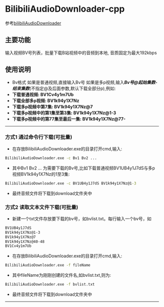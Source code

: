 # BilibiliAudioDownloader-cpp
参考[bilibiliAudioDownloader](https://github.com/nuster1128/bilibiliAudioDownloader)

## 主要功能
输入视频BV号列表，批量下载B站视频中的音频到本地, 音质固定为最大192kbps
## 使用说明

- Bv格式
如果是普通视频,直接输入Bv号
如果是多p视频,输入***Bv号@起始集数-结束集数***(不指定@及后面参数,默认下载全部分p),例如:
- **下载普通视频: BV1Cv4y1m7Ub**
- **下载全部多p视频: BV1k94y1X7Nz**
- **下载多p视频中第7集: BV1k94y1X7Nz@7**
- **下载多p视频中的第1集至第3集: BV1k94y1X7Nz@1-3**
- **下载多p视频中的第77集至最后一集: BV1k94y1X7Nz@77-**

---

### 方式1 通过命令行下载(可批量)
- 在存放BilibiliAudioDownloader.exe的目录打开cmd,输入:
``` cmd
BilibiliAudioDownloader.exe -c Bv1 Bv2 ...
```

- 其中Bv1 Bv2 ... 为需要下载的Bv号,比如下载普通视频BV1UB4y1J7dS与多p视频BV1k94y1X7Nz的1至3集:
``` cmd
BilibiliAudioDownloader.exe -c BV1UB4y1J7dS BV1k94y1X7Nz@1-3
```

- 最终音频文件将下载到download文件夹中

### 方式2 读取文本文件下载(可批量)

- 新建一个txt文件存放要下载的bv号，如bvlist.txt。每行输入一个bv号，如
``` txt
BV1UB4y1J7dS
BV1k94y1X7Nz@1-3
BV1k94y1X7Nz@7
BV1k94y1X7Nz@40-48
BV1Cv4y1m7Ub
```
- 在存放BilibiliAudioDownloader.exe的目录打开cmd,输入:
``` cmd
BilibiliAudioDownloader.exe -f fileName
```
- 其中fileName为刚刚创建的文件名,如bvlist.txt,则为:
``` cmd
BilibiliAudioDownloader.exe -f bvlist.txt
```

- 最终音频文件将下载到download文件夹中

---

